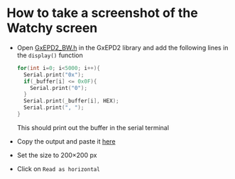 # How to take a screenshot of the Watchy screen

* Open [GxEPD2_BW.h](https://github.com/ZinggJM/GxEPD2/blob/74079a8ca692e5089463b3a02526a370391b8cc8/src/GxEPD2_BW.h#L170) in the GxEPD2 library and add the following lines in the `display()` function

    ```c
    for(int i=0; i<5000; i++){
      Serial.print("0x");
      if(_buffer[i] <= 0x0F){
        Serial.print("0");
      }
      Serial.print(_buffer[i], HEX);
      Serial.print(", ");
    }
    ```

    This should print out the buffer in the serial terminal

* Copy the output and paste it [here](https://javl.github.io/image2cpp/)
* Set the size to 200×200 px
* Click on `Read as horizontal`
